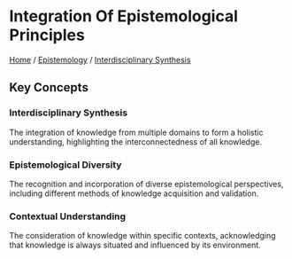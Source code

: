 # Integration Of Epistemological Principles

[Home](../../../../README.md) / [Epistemology](../../../../epistemology/README.md) / [Interdisciplinary Synthesis](../../../epistemology/interdisciplinary_synthesis/README.md)

## Key Concepts

### Interdisciplinary Synthesis

The integration of knowledge from multiple domains to form a holistic understanding, highlighting the interconnectedness of all knowledge.

### Epistemological Diversity

The recognition and incorporation of diverse epistemological perspectives, including different methods of knowledge acquisition and validation.

### Contextual Understanding

The consideration of knowledge within specific contexts, acknowledging that knowledge is always situated and influenced by its environment.


